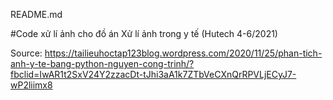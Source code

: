 README.md

#Code xử lí ảnh cho đồ án Xử lí ảnh trong y tế (Hutech 4-6/2021)

Source: https://tailieuhoctap123blog.wordpress.com/2020/11/25/phan-tich-anh-y-te-bang-python-nguyen-cong-trinh/?fbclid=IwAR1t2SxV24Y2zzacDt-tJhi3aA1k7ZTbVeCXnQrRPVLjECyJ7-wP2liimx8
